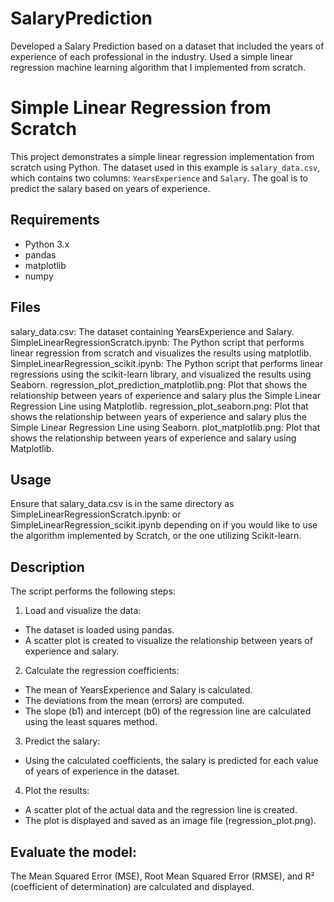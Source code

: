 # SalaryPrediction
Developed a Salary Prediction based on a dataset that included the years of experience of each professional in the industry. Used a simple linear regression machine learning algorithm that I implemented from scratch.

# Simple Linear Regression from Scratch

This project demonstrates a simple linear regression implementation from scratch using Python. The dataset used in this example is `salary_data.csv`, which contains two columns: `YearsExperience` and `Salary`. The goal is to predict the salary based on years of experience.

## Requirements

- Python 3.x
- pandas
- matplotlib
- numpy
  
## Files

salary_data.csv: The dataset containing YearsExperience and Salary.
SimpleLinearRegressionScratch.ipynb: The Python script that performs linear regression from scratch and visualizes the results using matplotlib.
SimpleLinearRegression_scikit.ipynb: The Python script that performs linear regressions using the scikit-learn library, and visualized the results using Seaborn.
regression_plot_prediction_matplotlib.png: Plot that shows the relationship between years of experience and salary plus the Simple Linear Regression Line using Matplotlib.
regression_plot_seaborn.png: Plot that shows the relationship between years of experience and salary plus the Simple Linear Regression Line using Seaborn.
plot_matplotlib.png: Plot that shows the relationship between years of experience and salary using Matplotlib. 
 
## Usage

Ensure that salary_data.csv is in the same directory as SimpleLinearRegressionScratch.ipynb: or SimpleLinearRegression_scikit.ipynb depending on if you would like to use the algorithm implemented by Scratch, or the one utilizing Scikit-learn.

## Description

The script performs the following steps:

1. Load and visualize the data:
- The dataset is loaded using pandas.
- A scatter plot is created to visualize the relationship between years of experience and salary.
2. Calculate the regression coefficients:
- The mean of YearsExperience and Salary is calculated.
- The deviations from the mean (errors) are computed.
- The slope (b1) and intercept (b0) of the regression line are calculated using the least squares method.
3. Predict the salary:
- Using the calculated coefficients, the salary is predicted for each value of years of experience in the dataset.
4. Plot the results:
- A scatter plot of the actual data and the regression line is created.
- The plot is displayed and saved as an image file (regression_plot.png).

## Evaluate the model:
The Mean Squared Error (MSE), Root Mean Squared Error (RMSE), and R² (coefficient of determination) are calculated and displayed.

